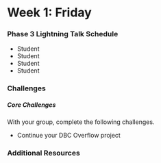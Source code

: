 # Week 1: Friday

### Phase 3 Lightning Talk Schedule

- Student
- Student
- Student
- Student

### Challenges

##### Core Challenges
With your group, complete the following challenges.

- Continue your DBC Overflow project

### Additional Resources
